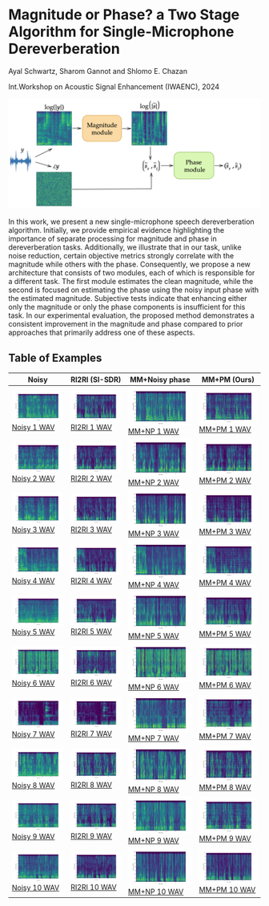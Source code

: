 # Magnitude or Phase? a Two Stage Algorithm for  Single-Microphone Dereverberation

Ayal Schwartz, Sharom Gannot and Shlomo E. Chazan 

Int.Workshop on Acoustic Signal Enhancement (IWAENC), 2024

![flow](/flow5.png)

In this work, we present a new single-microphone speech dereverberation algorithm. Initially, we provide empirical evidence highlighting the importance of separate processing for magnitude and phase in dereverberation tasks. Additionally, we illustrate that in our task, unlike noise reduction, certain objective metrics strongly correlate with the magnitude while others with the phase. Consequently, we propose a new architecture that consists of two modules, each of which is responsible for a different task. The first module estimates the clean magnitude, while the second is focused on estimating the phase using the noisy input phase with the estimated magnitude. Subjective tests indicate that enhancing either only the magnitude or only the phase components is insufficient for this task. In our experimental evaluation, the proposed method demonstrates a consistent improvement in the magnitude and phase compared to prior approaches that primarily address one of these aspects.


## Table of Examples

| Noisy | RI2RI (SI-SDR) | MM+Noisy phase | MM+PM (Ours) |
|-------|-------|-------|-------|
| <img src="noisy/0.png" alt="Noisy 1" width="250"> <br> [Noisy 1 WAV](noisy/0.wav) | <img src="RI2RI/0.png" alt="RI2RI 1" width="250"> <br> [RI2RI 1 WAV](RI2RI/0.wav) | <img src="MM_NP/0.png" alt="MM+NP 1" width="250"> <br> [MM+NP 1 WAV](MM_NP/0.wav) | <img src="proposed/0.png" alt="MM+PM 1" width="250"> <br> [MM+PM 1 WAV](proposed/0.wav) |
| <img src="noisy/1.png" alt="Noisy 2" width="250"> <br> [Noisy 2 WAV](noisy/1.wav) | <img src="RI2RI/1.png" alt="RI2RI 2" width="250"> <br> [RI2RI 2 WAV](RI2RI/1.wav) | <img src="MM_NP/1.png" alt="MM+NP 2" width="250"> <br> [MM+NP 2 WAV](MM_NP/1.wav) | <img src="proposed/1.png" alt="MM+PM 2" width="250"> <br> [MM+PM 2 WAV](proposed/1.wav) |
| <img src="noisy/3.png" alt="Noisy 3" width="250"> <br> [Noisy 3 WAV](noisy/3.wav) | <img src="RI2RI/3.png" alt="RI2RI 3" width="250"> <br> [RI2RI 3 WAV](RI2RI/3.wav) | <img src="MM_NP/3.png" alt="MM+NP 3" width="250"> <br> [MM+NP 3 WAV](MM_NP/3.wav) | <img src="proposed/3.png" alt="MM+PM 3" width="250"> <br> [MM+PM 3 WAV](proposed/3.wav) |
| <img src="noisy/6.png" alt="Noisy 4" width="250"> <br> [Noisy 4 WAV](noisy/6.wav) | <img src="RI2RI/6.png" alt="RI2RI 4" width="250"> <br> [RI2RI 4 WAV](RI2RI/6.wav) | <img src="MM_NP/6.png" alt="MM+NP 4" width="250"> <br> [MM+NP 4 WAV](MM_NP/6.wav) | <img src="proposed/6.png" alt="MM+PM 4" width="250"> <br> [MM+PM 4 WAV](proposed/6.wav) |
| <img src="noisy/9.png" alt="Noisy 5" width="250"> <br> [Noisy 5 WAV](noisy/9.wav) | <img src="RI2RI/9.png" alt="RI2RI 5" width="250"> <br> [RI2RI 5 WAV](RI2RI/9.wav) | <img src="MM_NP/9.png" alt="MM+NP 5" width="250"> <br> [MM+NP 5 WAV](MM_NP/9.wav) | <img src="proposed/9.png" alt="MM+PM 5" width="250"> <br> [MM+PM 5 WAV](proposed/9.wav) |
| <img src="noisy/10.png" alt="Noisy 6" width="250"> <br> [Noisy 6 WAV](noisy/10.wav) | <img src="RI2RI/10.png" alt="RI2RI 6" width="250"> <br> [RI2RI 6 WAV](RI2RI/10.wav) | <img src="MM_NP/10.png" alt="MM+NP 6" width="250"> <br> [MM+NP 6 WAV](MM_NP/10.wav) | <img src="proposed/10.png" alt="MM+PM 6" width="250"> <br> [MM+PM 6 WAV](proposed/10.wav) |
| <img src="noisy/12.png" alt="Noisy 7" width="250"> <br> [Noisy 7 WAV](noisy/12.wav) | <img src="RI2RI/12.png" alt="RI2RI 7" width="250"> <br> [RI2RI 7 WAV](RI2RI/12.wav) | <img src="MM_NP/12.png" alt="MM+NP 7" width="250"> <br> [MM+NP 7 WAV](MM_NP/12.wav) | <img src="proposed/12.png" alt="MM+PM 7" width="250"> <br> [MM+PM 7 WAV](proposed/12.wav) |
| <img src="noisy/14.png" alt="Noisy 8" width="250"> <br> [Noisy 8 WAV](noisy/14.wav) | <img src="RI2RI/14.png" alt="RI2RI 8" width="250"> <br> [RI2RI 8 WAV](RI2RI/14.wav) | <img src="MM_NP/14.png" alt="MM+NP 8" width="250"> <br> [MM+NP 8 WAV](MM_NP/14.wav) | <img src="proposed/14.png" alt="MM+PM 8" width="250"> <br> [MM+PM 8 WAV](proposed/14.wav) |
| <img src="noisy/15.png" alt="Noisy 9" width="250"> <br> [Noisy 9 WAV](noisy/15.wav) | <img src="RI2RI/15.png" alt="RI2RI 9" width="250"> <br> [RI2RI 9 WAV](RI2RI/15.wav) | <img src="MM_NP/15.png" alt="MM+NP 9" width="250"> <br> [MM+NP 9 WAV](MM_NP/15.wav) | <img src="proposed/15.png" alt="MM+PM 9" width="250"> <br> [MM+PM 9 WAV](proposed/15.wav) |
| <img src="noisy/21.png" alt="Noisy 10" width="250"> <br> [Noisy 10 WAV](noisy/21.wav) | <img src="RI2RI/21.png" alt="RI2RI 10" width="250"> <br> [RI2RI 10 WAV](RI2RI/21.wav) | <img src="MM_NP/21.png" alt="MM+NP 10" width="250"> <br> [MM+NP 10 WAV](MM_NP/21.wav) | <img src="proposed/21.png" alt="MM+PM 10" width="250"> <br> [MM+PM 10 WAV](proposed/21.wav) |
